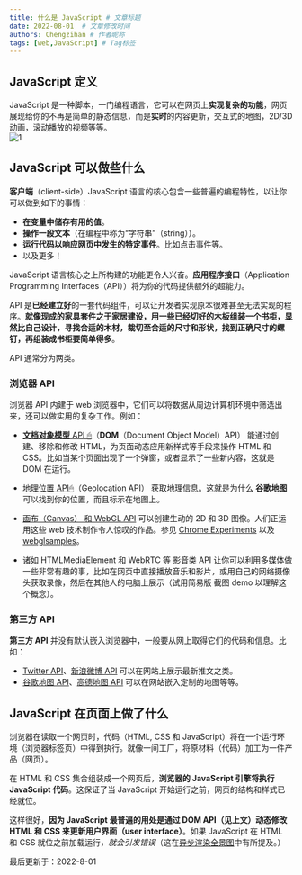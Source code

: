 ```yaml
---
title: 什么是 JavaScript # 文章标题
date: 2022-08-01  # 文章修改时间
authors: Chengzihan # 作者昵称
tags: [web,JavaScript] # Tag标签
---
```

## JavaScript 定义

JavaScript 是一种脚本，一门编程语言，它可以在网页上**实现复杂的功能**，网页展现给你的不再是简单的静态信息，而是**实时**的内容更新，交互式的地图，2D/3D 动画，滚动播放的视频等等。  
![1](https://jetzihan-img.oss-cn-beijing.aliyuncs.com/blog/20220801153120.png)

## JavaScript 可以做些什么

**客户端**（client-side）JavaScript 语言的核心包含一些普遍的编程特性，以让你可以做到如下的事情：  

- **在变量中储存有用的值**。  
- **操作一段文本**（在编程中称为“字符串”（string））。
- **运行代码以响应网页中发生的特定事件**。比如点击事件等。
- 以及更多！

JavaScript 语言核心之上所构建的功能更令人兴奋。**应用程序接口**（Application Programming Interfaces（API））将为你的代码提供额外的超能力。  

API 是**已经建立好**的一套代码组件，可以让开发者实现原本很难甚至无法实现的程序。**就像现成的家具套件之于家居建设，用一些已经切好的木板组装一个书柜，显然比自己设计，寻找合适的木材，裁切至合适的尺寸和形状，找到正确尺寸的螺钉，再组装成书柜要简单得多**。  

API 通常分为两类。  

### 浏览器 API

浏览器 API 内建于 web 浏览器中，它们可以将数据从周边计算机环境中筛选出来，还可以做实用的复杂工作。例如：  

- [**文档对象模型** API 🖱](https://developer.mozilla.org/zh-CN/docs/Web/API/Document_Object_Model)（**DOM**（Document Object Model）API） 能通过创建、移除和修改 HTML，为页面动态应用新样式等手段来操作 HTML 和 CSS。比如当某个页面出现了一个弹窗，或者显示了一些新内容，这就是 DOM 在运行。  

- [地理位置 API🖱](https://developer.mozilla.org/zh-CN/docs/Web/API/Geolocation)（Geolocation API） 获取地理信息。这就是为什么 **谷歌地图** 可以找到你的位置，而且标示在地图上。

- [画布（Canvas） 和 WebGL API](https://developer.mozilla.org/zh-CN/docs/Web/API/Canvas_API) 可以创建生动的 2D 和 3D 图像。人们正运用这些 web 技术制作令人惊叹的作品。参见 [Chrome Experiments](https://www.chromeexperiments.com/webgl) 以及 [webglsamples](https://webglsamples.org/)。

- 诸如 HTMLMediaElement 和 WebRTC 等 影音类 API 让你可以利用多媒体做一些非常有趣的事，比如在网页中直接播放音乐和影片，或用自己的网络摄像头获取录像，然后在其他人的电脑上展示（试用简易版 截图 demo 以理解这个概念）。

### 第三方 API

**第三方 API** 并没有默认嵌入浏览器中，一般要从网上取得它们的代码和信息。比如：  

- [Twitter API](https://dev.twitter.com/overview/documentation)、[新浪微博 API](https://open.weibo.com/) 可以在网站上展示最新推文之类。
- [谷歌地图 API](https://developers.google.com/maps/)、[高德地图 API](https://lbs.amap.com/) 可以在网站嵌入定制的地图等等。

## JavaScript 在页面上做了什么

浏览器在读取一个网页时，代码（HTML, CSS 和 JavaScript）将在一个运行环境（浏览器标签页）中得到执行。就像一间工厂，将原材料（代码）加工为一件产品（网页）。  

在 HTML 和 CSS 集合组装成一个网页后，**浏览器的 JavaScript 引擎将执行 JavaScript 代码**。这保证了当 JavaScript 开始运行之前，网页的结构和样式已经就位。  

这样很好，**因为 JavaScript 最普遍的用处是通过 DOM API（见上文）动态修改 HTML 和 CSS 来更新用户界面（user interface）**。如果 JavaScript 在 HTML 和 CSS 就位之前加载运行，*就会引发错误*（这在[异步渲染全景图](../../04.threejsPano/04.%E5%BC%82%E6%AD%A5%E6%B8%B2%E6%9F%93%E5%85%A8%E6%99%AF%E5%9B%BE.md)中有所提及。）

<div class="time">
   最后更新于：2022-8-01
</div>
